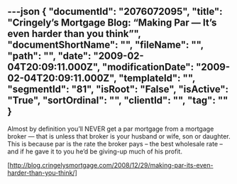 ---json
{
  "documentId": "2076072095",
  "title": "Cringely’s Mortgage Blog: “Making Par — It’s even harder than you think”",
  "documentShortName": "",
  "fileName": "",
  "path": "",
  "date": "2009-02-04T20:09:11.000Z",
  "modificationDate": "2009-02-04T20:09:11.000Z",
  "templateId": "",
  "segmentId": "81",
  "isRoot": "False",
  "isActive": "True",
  "sortOrdinal": "",
  "clientId": "",
  "tag": ""
}
---

Almost by definition you’ll NEVER get a par mortgage from a mortgage broker — that is unless that broker is your husband or wife, son or daughter. This is because par is the rate the broker pays – the best wholesale rate – and if he gave it to you he’d be giving-up much of his profit.

[http://blog.cringelysmortgage.com/2008/12/29/making-par-its-even-harder-than-you-think/]
